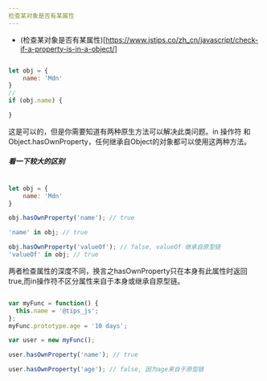 ```yaml
---
检查某对象是否有某属性
---
```



- (检查某对象是否有某属性)[https://www.jstips.co/zh_cn/javascript/check-if-a-property-is-in-a-object/]

```javascript

let obj = {
    name: 'Mdn'
}
// 
if (obj.name) {

}

```
这是可以的，但是你需要知道有两种原生方法可以解决此类问题。in 操作符 和 Object.hasOwnProperty，任何继承自Object的对象都可以使用这两种方法。

##### 看一下较大的区别

```javascript

let obj = {
    name: 'Mdn'
}

obj.hasOwnProperty('name'); // true

'name' in obj; // true

obj.hasOwnProperty('valueOf'); // false, valueOf 继承自原型链
'valueOf' in obj; // true

```

两者检查属性的深度不同，换言之hasOwnProperty只在本身有此属性时返回true,而in操作符不区分属性来自于本身或继承自原型链。

```javascript

var myFunc = function() {
  this.name = '@tips_js';
};
myFunc.prototype.age = '10 days';

var user = new myFunc();

user.hasOwnProperty('name'); // true

user.hasOwnProperty('age'); // false, 因为age来自于原型链

```